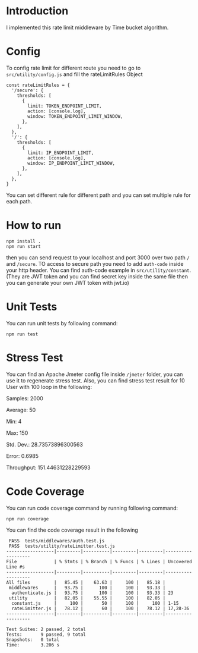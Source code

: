 # Introduction

I implemented this rate limit middleware by Time bucket algorithm.

# Config

To config rate limit for different route you need to go to `src/utility/config.js` and fill the rateLimitRules Object

```
const rateLimitRules = {
  '/secure': {
    thresholds: [
      {
        limit: TOKEN_ENDPOINT_LIMIT,
        action: [console.log],
        window: TOKEN_ENDPOINT_LIMIT_WINDOW,
      },
    ],
  },
  '/': {
    thresholds: [
      {
        limit: IP_ENDPOINT_LIMIT,
        action: [console.log],
        window: IP_ENDPOINT_LIMIT_WINDOW,
      },
    ],
  },
}
```

You can set different rule for different path and you can set multiple rule for each path.

# How to run

```
npm install .
npm run start
```

then you can send request to your localhost and port 3000 over two path `/` and `/secure`.
TO access to secure path you need to add `auth-code` inside your http header.
You can find auth-code example in `src/utility/constant`.(They are JWT token and you can find secret key inside the same file then you can generate your own JWT token with jwt.io)

# Unit Tests

You can run unit tests by following command:

```
npm run test
```

# Stress Test

You can find an Apache Jmeter config file inside `/jmeter` folder, you can use it to regenerate stress test. Also, you can find stress test result for 10 User with 100 loop in the following:


Samples: 2000

Average: 50

Min: 4

Max: 150

Std. Dev.: 28.73573896300563

Error: 0.6985

Throughput: 151.44631228229593

# Code Coverage

You can run code coverage command by running following command:

```
npm run coverage
```

You can find the code coverage result in the following

```
 PASS  tests/middlewares/auth.test.js
 PASS  tests/utility/rateLimitter.test.js
------------------|---------|----------|---------|---------|-------------------
File              | % Stmts | % Branch | % Funcs | % Lines | Uncovered Line #s
------------------|---------|----------|---------|---------|-------------------
All files         |   85.45 |    63.63 |     100 |   85.18 |
 middlewares      |   93.75 |      100 |     100 |   93.33 |
  authenticate.js |   93.75 |      100 |     100 |   93.33 | 23
 utility          |   82.05 |    55.55 |     100 |   82.05 |
  constant.js     |     100 |       50 |     100 |     100 | 1-15
  rateLimitter.js |   78.12 |       60 |     100 |   78.12 | 17,28-36
------------------|---------|----------|---------|---------|-------------------

Test Suites: 2 passed, 2 total
Tests:       9 passed, 9 total
Snapshots:   0 total
Time:        3.206 s
```

